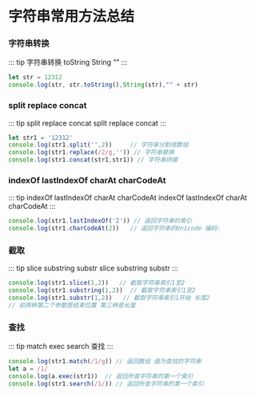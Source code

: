 # 字符串常用方法总结
### 字符串转换
::: tip 字符串转换
  toString String “”
:::
``` js
let str = 12312
console.log(str, str.toString(),String(str),"" + str)
```
###  split replace concat
::: tip split replace concat
  split replace concat
:::
``` js
let str1 = '12312'
console.log(str1.split('',2))     // 字符串分割成数组 
console.log(str1.replace(/2/g,'')) // 字符串替换
console.log(str1.concat(str1,str1)) // 字符串拼接
```
###  indexOf lastIndexOf charAt charCodeAt
::: tip  indexOf lastIndexOf charAt charCodeAt
 indexOf lastIndexOf charAt charCodeAt
:::
``` js
console.log(str1.lastIndexOf('2')) // 返回字符串的索引
console.log(str1.charCodeAt(2))   // 返回字符串的Unicode 编码:
```
### 截取
::: tip slice substring substr
slice substring substr
:::
``` js
console.log(str1.slice(1,2))   // 截取字符串索引1至2
console.log(str1.substring(1,2))  // 截取字符串索引1至2 
console.log(str1.substr(1,2))   // 截取字符串索引1开始 长度2
// 前两种第二个参数是结束位置 第三种是长度
```
### 查找
::: tip match exec search
查找
:::
``` js
console.log(str1.match(/1/g)) // 返回数组 值为查找的字符串
let a = /1/
console.log(a.exec(str1))  // 返回所查字符串的第一个索引
console.log(str1.search(/1/)) // 返回所查字符串的第一个索引
```
